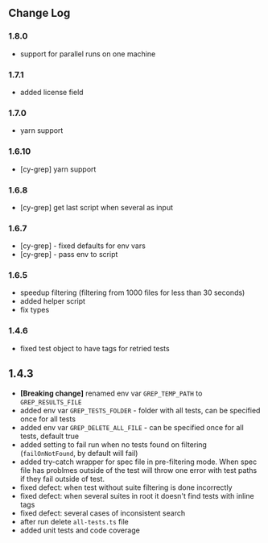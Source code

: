 ## Change Log
### 1.8.0
 - support for parallel runs on one machine

### 1.7.1
 - added license field

### 1.7.0
- yarn support

### 1.6.10
 - [cy-grep] yarn support

### 1.6.8
 - [cy-grep] get last script when several as input

### 1.6.7
 - [cy-grep] - fixed defaults for env vars
 - [cy-grep] - pass env to script

### 1.6.5
- speedup filtering (filtering from 1000 files for less than 30 seconds)
- added helper script
- fix types

### 1.4.6
- fixed test object to have tags for retried tests

## 1.4.3

- **[Breaking change]** renamed env var `GREP_TEMP_PATH` to `GREP_RESULTS_FILE`
- added env var `GREP_TESTS_FOLDER` - folder with all tests, can be specified once for all tests
- added env var `GREP_DELETE_ALL_FILE` - can be specified once for all tests, default true
- added setting to fail run when no tests found on filtering (`failOnNotFound`, by default will fail)
- added try-catch wrapper for spec file in pre-filtering mode. When spec file has problmes outside of the test will throw 
one error with test paths if they fail outside of test.
- fixed defect: when test without suite filtering is done incorrectly
- fixed defect: when several suites in root it doesn't find tests with inline tags
- fixed defect: several cases of inconsistent search
- after run delete `all-tests.ts` file
- added unit tests and code coverage
